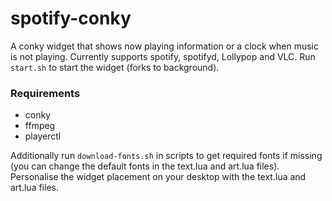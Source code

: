 # spotify-conky
A conky widget that shows now playing information or a clock when music is not playing. Currently supports spotify, spotifyd, Lollypop and VLC. Run `start.sh` to start the widget (forks to background).

### Requirements
* conky
* ffmpeg
* playerctl

Additionally run `download-fonts.sh` in scripts to get required fonts if missing (you can change the default fonts in the text.lua and art.lua files). Personalise the widget placement on your desktop with the text.lua and art.lua files.
